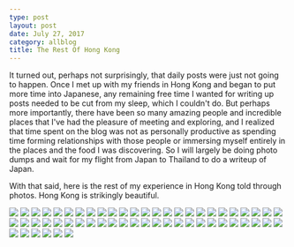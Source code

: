 ```yaml
---
type: post
layout: post
date: July 27, 2017
category: allblog
title: The Rest Of Hong Kong
---
```


It turned out, perhaps not surprisingly, that daily posts were just not going to happen. Once I met up with my friends in Hong Kong and began to put more time into Japanese, any remaining free time I wanted for writing up posts needed to be cut from my sleep, which I couldn't do. But perhaps more importantly, there have been so many amazing people and incredible places that I've had the pleasure of meeting and exploring, and I realized that time spent on the blog was not as personally productive as spending time forming relationships with those people or immersing myself entirely in the places and the food I was discovering. So I will largely be doing photo dumps and wait for my flight from Japan to Thailand to do a writeup of Japan.

With that said, here is the rest of my experience in Hong Kong told through photos. Hong Kong is strikingly beautiful.

<img class='post-img' src='{{ "/assets/img/travel/SE_Asia/Day7/IMG_20170724_090902.jpeg" }}'/>
<img class='post-img' src='{{ "/assets/img/travel/SE_Asia/Day7/IMG_20170724_101657~2.jpeg" }}'/>
<img class='post-img' src='{{ "/assets/img/travel/SE_Asia/Day7/IMG_20170724_101914.jpeg" }}'/>
<img class='post-img' src='{{ "/assets/img/travel/SE_Asia/Day7/IMG_20170724_102002.jpeg" }}'/>
<img class='post-img' src='{{ "/assets/img/travel/SE_Asia/Day7/IMG_20170724_102024.jpeg" }}'/>
<img class='post-img' src='{{ "/assets/img/travel/SE_Asia/Day7/IMG_20170724_105634.jpeg" }}'/>
<img class='post-img' src='{{ "/assets/img/travel/SE_Asia/Day7/IMG_20170724_111534.jpeg" }}'/>
<img class='post-img' src='{{ "/assets/img/travel/SE_Asia/Day7/IMG_20170724_153625.jpeg" }}'/>
<img class='post-img' src='{{ "/assets/img/travel/SE_Asia/Day7/IMG_20170724_201413~2.jpeg" }}'/>
<img class='post-img' src='{{ "/assets/img/travel/SE_Asia/Day7/IMG_20170724_201958.jpeg" }}'/>
<img class='post-img' src='{{ "/assets/img/travel/SE_Asia/Day7/IMG_20170724_202448.jpeg" }}'/>
<img class='post-img' src='{{ "/assets/img/travel/SE_Asia/Day7/IMG_20170724_203005~2.jpeg" }}'/>
<img class='post-img' src='{{ "/assets/img/travel/SE_Asia/Day7/IMG_20170724_205418~2.jpeg" }}'/>
<img class='post-img' src='{{ "/assets/img/travel/SE_Asia/Day7/IMG_20170724_214019~2.jpeg" }}'/>
<img class='post-img' src='{{ "/assets/img/travel/SE_Asia/Day7/IMG_20170724_214822~2.jpeg" }}'/>

<img class='post-img' src='{{ "/assets/img/travel/SE_Asia/Day8/IMG_20170725_100023~2.jpeg" }}'/>
<img class='post-img' src='{{ "/assets/img/travel/SE_Asia/Day8/IMG_20170725_102036~2.jpeg" }}'/>
<img class='post-img' src='{{ "/assets/img/travel/SE_Asia/Day8/IMG_20170725_102057~3.jpeg" }}'/>
<img class='post-img' src='{{ "/assets/img/travel/SE_Asia/Day8/IMG_20170725_102907~2.jpeg" }}'/>
<img class='post-img' src='{{ "/assets/img/travel/SE_Asia/Day8/IMG_20170725_110721~2.jpeg" }}'/>
<img class='post-img' src='{{ "/assets/img/travel/SE_Asia/Day8/IMG_20170725_111435~2.jpeg" }}'/>
<img class='post-img' src='{{ "/assets/img/travel/SE_Asia/Day8/IMG_20170725_112352~2.jpeg" }}'/>
<img class='post-img' src='{{ "/assets/img/travel/SE_Asia/Day8/IMG_20170725_130411~2.jpeg" }}'/>
<img class='post-img' src='{{ "/assets/img/travel/SE_Asia/Day8/IMG_20170725_130438~2.jpeg" }}'/>
<img class='post-img' src='{{ "/assets/img/travel/SE_Asia/Day8/IMG_20170725_130952~2.jpeg" }}'/>
<img class='post-img' src='{{ "/assets/img/travel/SE_Asia/Day8/IMG_20170725_131350~2.jpeg" }}'/>
<img class='post-img' src='{{ "/assets/img/travel/SE_Asia/Day8/IMG_20170725_131545.jpeg" }}'/>
<img class='post-img' src='{{ "/assets/img/travel/SE_Asia/Day8/IMG_20170725_132742~2.jpeg" }}'/>
<img class='post-img' src='{{ "/assets/img/travel/SE_Asia/Day8/IMG_20170725_133306~2.jpeg" }}'/>
<img class='post-img' src='{{ "/assets/img/travel/SE_Asia/Day8/IMG_20170725_133814.jpeg" }}'/>
<img class='post-img' src='{{ "/assets/img/travel/SE_Asia/Day8/IMG_20170725_140848.jpeg" }}'/>
<img class='post-img' src='{{ "/assets/img/travel/SE_Asia/Day8/IMG_20170725_141220.jpeg" }}'/>
<img class='post-img' src='{{ "/assets/img/travel/SE_Asia/Day8/IMG_20170725_141609.jpeg" }}'/>
<img class='post-img' src='{{ "/assets/img/travel/SE_Asia/Day8/IMG_20170725_142010.jpeg" }}'/>
<img class='post-img' src='{{ "/assets/img/travel/SE_Asia/Day8/IMG_20170725_150047.jpeg" }}'/>
<img class='post-img' src='{{ "/assets/img/travel/SE_Asia/Day8/IMG_20170725_170624.jpeg" }}'/>
<img class='post-img' src='{{ "/assets/img/travel/SE_Asia/Day8/IMG_20170725_193707~2.jpeg" }}'/>
<img class='post-img' src='{{ "/assets/img/travel/SE_Asia/Day8/IMG_20170725_194616.jpeg" }}'/>

<img class='post-img' src='{{ "/assets/img/travel/SE_Asia/Day9/IMG_20170726_095227.jpeg" }}'/>
<img class='post-img' src='{{ "/assets/img/travel/SE_Asia/Day9/IMG_20170726_120806.jpeg" }}'/>
<img class='post-img' src='{{ "/assets/img/travel/SE_Asia/Day9/IMG_20170726_121018.jpeg" }}'/>
<img class='post-img' src='{{ "/assets/img/travel/SE_Asia/Day9/IMG_20170726_122123.jpeg" }}'/>
<img class='post-img' src='{{ "/assets/img/travel/SE_Asia/Day9/IMG_20170726_133402.jpeg" }}'/>
<img class='post-img' src='{{ "/assets/img/travel/SE_Asia/Day9/IMG_20170726_135046.jpeg" }}'/>
<img class='post-img' src='{{ "/assets/img/travel/SE_Asia/Day9/IMG_20170726_135526.jpeg" }}'/>
<img class='post-img' src='{{ "/assets/img/travel/SE_Asia/Day9/IMG_20170726_135755.jpeg" }}'/>
<img class='post-img' src='{{ "/assets/img/travel/SE_Asia/Day9/IMG_20170726_140218.jpeg" }}'/>
<img class='post-img' src='{{ "/assets/img/travel/SE_Asia/Day9/IMG_20170726_140240.jpeg" }}'/>
<img class='post-img' src='{{ "/assets/img/travel/SE_Asia/Day9/IMG_20170726_172309.jpeg" }}'/>
<img class='post-img' src='{{ "/assets/img/travel/SE_Asia/Day9/IMG_20170726_182309.jpeg" }}'/>
<img class='post-img' src='{{ "/assets/img/travel/SE_Asia/Day9/IMG_20170726_183629.jpeg" }}'/>
<img class='post-img' src='{{ "/assets/img/travel/SE_Asia/Day9/IMG_20170726_185134.jpeg" }}'/>
<img class='post-img' src='{{ "/assets/img/travel/SE_Asia/Day9/IMG_20170727_001436~2.jpeg" }}'/>
<img class='post-img' src='{{ "/assets/img/travel/SE_Asia/Day9/IMG_20170727_004422~2.jpeg" }}'/>
<img class='post-img' src='{{ "/assets/img/travel/SE_Asia/Day9/IMG_20170727_004712~2.jpeg" }}'/>
<img class='post-img' src='{{ "/assets/img/travel/SE_Asia/Day9/IMG_20170727_005602.jpeg" }}'/>
